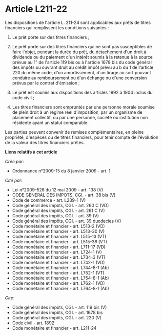 # Article L211-22

Les dispositions de l'article L. 211-24 sont applicables aux prêts de titres financiers qui remplissent les conditions
suivantes : 

1. Le prêt porte sur des titres financiers ; 

2. Le prêt porte sur des titres financiers qui ne sont pas susceptibles de faire l'objet, pendant la durée du prêt, du
détachement d'un droit à dividende ou du paiement d'un intérêt soumis à la retenue à la source prévue au 1° de l'article 119
bis ou à l'article 1678 bis du code général des impôts ou ouvrant droit au crédit impôt prévu au b du 1 de l'article 220 du
même code, d'un amortissement, d'un tirage au sort pouvant conduire au remboursement ou d'un échange ou d'une conversion
prévus par le contrat d'émission ; 

3. Le prêt est soumis aux dispositions des articles 1892 à 1904 inclus du code civil ; 

4. Les titres financiers sont empruntés par une personne morale soumise de plein droit à un régime réel d'imposition, par un
organisme de placement collectif, ou par une personne, société ou institution non résidente ayant un statut comparable. 

Les parties peuvent convenir de remises complémentaires, en pleine propriété, d'espèces ou de titres financiers, pour tenir
compte de l'évolution de la valeur des titres financiers prêtés.

**Liens relatifs à cet article**

_Créé par_:

  - Ordonnance n°2009-15 du 8 janvier 2009 - art. 1

_Cité par_:

  - Loi n°2009-526 du 12 mai 2009 - art. 138 (V)
  - CODE GENERAL DES IMPOTS, CGI. - art. 38 bis (V)
  - Code de commerce - art. L239-1 (V)
  - Code général des impôts, CGI. - art. 260 C (VD)
  - Code général des impôts, CGI. - art. 261 C (V)
  - Code général des impôts, CGI. - art. 39 (V)
  - Code général des impôts, CGI. - art. 39 duodecies (V)
  - Code monétaire et financier - art. L513-2 (VD)
  - Code monétaire et financier - art. L513-30 (V)
  - Code monétaire et financier - art. L515-13 (VT)
  - Code monétaire et financier - art. L515-36 (VT)
  - Code monétaire et financier - art. L711-17 (VD)
  - Code monétaire et financier - art. L724-1 (V)
  - Code monétaire et financier - art. L734-3 (VT)
  - Code monétaire et financier - art. L742-1 (VD)
  - Code monétaire et financier - art. L744-8-1 (Ab)
  - Code monétaire et financier - art. L752-1 (VT)
  - Code monétaire et financier - art. L754-8-1 (Ab)
  - Code monétaire et financier - art. L762-1 (VD)
  - Code monétaire et financier - art. L764-8-1 (Ab)

_Cite_:

  - Code général des impôts, CGI. - art. 119 bis (V)
  - Code général des impôts, CGI. - art. 1678 bis
  - Code général des impôts, CGI. - art. 220 (V)
  - Code civil - art. 1892
  - Code monétaire et financier - art. L211-24
